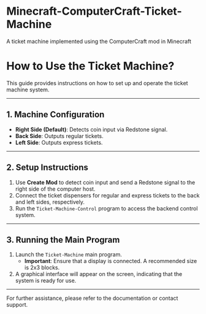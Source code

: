 # Minecraft-ComputerCraft-Ticket-Machine
A ticket machine implemented using the ComputerCraft mod in Minecraft
# How to Use the Ticket Machine?

This guide provides instructions on how to set up and operate the ticket machine system.

---

## 1. Machine Configuration

- **Right Side (Default)**: Detects coin input via Redstone signal.
- **Back Side**: Outputs regular tickets.
- **Left Side**: Outputs express tickets.

---

## 2. Setup Instructions

1. Use **Create Mod** to detect coin input and send a Redstone signal to the right side of the computer host.
2. Connect the ticket dispensers for regular and express tickets to the back and left sides, respectively.
3. Run the `Ticket-Machine-Control` program to access the backend control system.

---

## 3. Running the Main Program

1. Launch the `Ticket-Machine` main program.
   - **Important**: Ensure that a display is connected. A recommended size is 2x3 blocks.
2. A graphical interface will appear on the screen, indicating that the system is ready for use.

---

For further assistance, please refer to the documentation or contact support.
